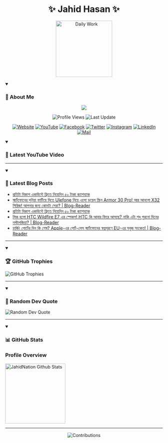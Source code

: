 <h1 align="center">✨ Jahid Hasan ✨</h1>
<p align="center">
  <img alt="Daily Work" height="180px" src="https://i.imgur.com/uhZdH9C.gif" />
</p>
<details open>
 <summary><h3>🌟 About Me</h3></summary>
<p align="center">
  <img src="https://readme-typing-svg.demolab.com/?lines=Learning+is+a+lifelong+journey.;Mistakes+are+the+seeds+of+growth.;Dream+big,+achieve+bigger!;&font=Fira%20Code&center=true&width=500&height=50&color=00FF7F&vCenter=true&pause=1000&size=24" />
</p>

<p align="center">
  <img alt="Profile Views" title="Profile Views" src="https://komarev.com/ghpvc/?username=jahidnation&style=flat-square&color=brightgreen"/>
  <img alt="Last Update" title="Last Update" src="https://img.shields.io/github/last-commit/jahidnation/jahidnation?logo=github&label=LAST+UPDATE&color=blueviolet&style=flat-square"/>
</p>

<p align="center">
  <a href="https://jahid.eu.org">
    <img alt="Website" title="Website" src="https://img.shields.io/badge/Website-000000?logo=Google-Chrome&logoColor=white&style=for-the-badge"/></a>
  <a href="https://youtube.com/@jahidnation">
    <img alt="YouTube" title="YouTube Channel" src="https://img.shields.io/badge/YouTube-FF0000?logo=YouTube&logoColor=white&style=for-the-badge"/></a>
  <a href="https://facebook.com/jahidnation">
    <img alt="Facebook" title="Facebook Page" src="https://img.shields.io/badge/Facebook-4267B2?logo=Facebook&logoColor=white&style=for-the-badge"/></a>
  <a href="https://twitter.com/jahidnation">
    <img alt="Twitter" title="Twitter Profile" src="https://img.shields.io/badge/X-000000?logo=x&logoColor=white&style=for-the-badge"/></a>
  <a href="https://instagram.com/jahidnation">
    <img alt="Instagram" title="Instagram Profile" src="https://img.shields.io/badge/Instagram-E4405F?logo=Instagram&logoColor=white&style=for-the-badge"/></a>
  <a href="https://linkedin.com/in/jahidnation">
    <img alt="LinkedIn" title="LinkedIn Profile" src="https://img.shields.io/badge/LinkedIn-0A66C2?logo=LinkedIn&logoColor=white&style=for-the-badge"/></a>
  <a href="https://mail.google.com/?hl=en&tf=cm&fs=1&to=mail@jahid.eu.org">
    <img alt="Mail" title="Mail Me" src="https://img.shields.io/badge/Email-D14836?logo=Gmail&logoColor=white&style=for-the-badge"/></a>
</p>

</details>

<details open>
 <summary><h3>🎥 Latest YouTube Video</h3></summary>

<!-- BEGIN VID -->

<!-- END VID -->

---

</details>

<details open>
 <summary><h3>📝 Latest Blog Posts</h3></summary>

<!-- BLOG-POST-LIST:START -->
- [প্রতিটা বিকাশ একাউন্টে ফ্রিতে নিয়েনিন ৫০ টাকা ক্যাশব্যাক](https://dev-blog-reader.pantheonsite.io/2025/04/09/%e0%a6%aa%e0%a7%8d%e0%a6%b0%e0%a6%a4%e0%a6%bf%e0%a6%9f%e0%a6%be-%e0%a6%ac%e0%a6%bf%e0%a6%95%e0%a6%be%e0%a6%b6-%e0%a6%8f%e0%a6%95%e0%a6%be%e0%a6%89%e0%a6%a8%e0%a7%8d%e0%a6%9f%e0%a7%87-%e0%a6%ab-2/)
- [স্মার্টফোনের দুনিয়া ফাটিয়ে দিতে Ulefone নিয়ে এলো ডুয়েল স্ক্রিন Armor 30 Pro! আর আনলো X32 সিরিজ! আপনার জন্য কোনটা সেরা? | Blog-Reader](https://dev-blog-reader.pantheonsite.io/2025/04/08/%e0%a6%b8%e0%a7%8d%e0%a6%ae%e0%a6%be%e0%a6%b0%e0%a7%8d%e0%a6%9f%e0%a6%ab%e0%a7%8b%e0%a6%a8%e0%a7%87%e0%a6%b0-%e0%a6%a6%e0%a7%81%e0%a6%a8%e0%a6%bf%e0%a6%af%e0%a6%bc%e0%a6%be-%e0%a6%ab%e0%a6%be%e0%a6%9f/)
- [প্রতিটা বিকাশ একাউন্টে ফ্রিতে নিয়েনিন ৫০ টাকা ক্যাশব্যাক](https://dev-blog-reader.pantheonsite.io/2025/04/08/%e0%a6%aa%e0%a7%8d%e0%a6%b0%e0%a6%a4%e0%a6%bf%e0%a6%9f%e0%a6%be-%e0%a6%ac%e0%a6%bf%e0%a6%95%e0%a6%be%e0%a6%b6-%e0%a6%8f%e0%a6%95%e0%a6%be%e0%a6%89%e0%a6%a8%e0%a7%8d%e0%a6%9f%e0%a7%87-%e0%a6%ab/)
- [লিক হলো HTC Wildfire E7 এর স্পেকস! HTC কি আবার ফিরে আসছে? নাকি এটা শুধু পুরনো দিনের নস্টালজিয়া? | Blog-Reader](https://dev-blog-reader.pantheonsite.io/2025/04/08/%e0%a6%b2%e0%a6%bf%e0%a6%95-%e0%a6%b9%e0%a6%b2%e0%a7%8b-htc-wildfire-e7-%e0%a6%8f%e0%a6%b0-%e0%a6%b8%e0%a7%8d%e0%a6%aa%e0%a7%87%e0%a6%95%e0%a6%b8-htc-%e0%a6%95%e0%a6%bf-%e0%a6%86%e0%a6%ac%e0%a6%be/)
- [চার্জিং পোর্টের দিন কি শেষ? Apple-এর পোর্ট-লেস স্মার্টফোনের স্বপ্নপূরণে EU-এর সবুজ সংকেত! | Blog-Reader](https://dev-blog-reader.pantheonsite.io/2025/04/08/%e0%a6%9a%e0%a6%be%e0%a6%b0%e0%a7%8d%e0%a6%9c%e0%a6%bf%e0%a6%82-%e0%a6%aa%e0%a7%8b%e0%a6%b0%e0%a7%8d%e0%a6%9f%e0%a7%87%e0%a6%b0-%e0%a6%a6%e0%a6%bf%e0%a6%a8-%e0%a6%95%e0%a6%bf-%e0%a6%b6%e0%a7%87/)
<!-- BLOG-POST-LIST:END -->

---

</details>

<details open>
 <summary><h3>🏆 GitHub Trophies</h3></summary>

<img alt="GitHub Trophies" title="GitHub Trophies" src="https://github-profile-trophy.vercel.app/?username=jahidnation&column=8&theme=gruvbox&no-frame=true"/>

---

</details>

<details open>
 <summary><h3>💬 Random Dev Quote</h3></summary>

<img alt="Random Dev Quote" title="Random Dev Quote" src="https://quotes-github-readme.vercel.app/api?type=horizontal&theme=radical"/>

---

</details>

<details open> 
  <summary><h3>📊 GitHub Stats</h3></summary>

  <h3>Profile Overview</h3>
  <p>
  <img alt="JahidNation Github Stats" src="https://denvercoder1-github-readme-stats.vercel.app/api/?username=jahidnation&show_icons=true&include_all_commits=true&count_private=true&theme=react&hide_border=true&bg_color=1F222E&title_color=F85D7F&icon_color=F8D866" height="192px"/>
  </p>

---

<p align="center">
<img alt="Contributions" title="Contributions" src="https://github.com/jahidnation/jahidnation/blob/contributions/snake.svg"/>
</p>
